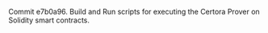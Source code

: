 Commit e7b0a96.                    Build and Run scripts for executing the Certora Prover on Solidity smart contracts.